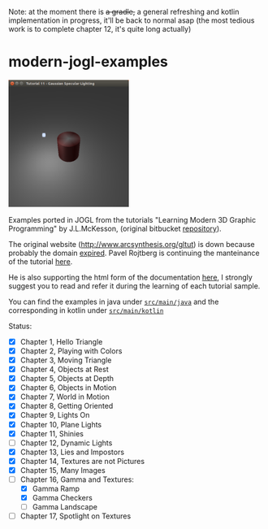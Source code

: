 Note: at the moment there is ~~a gradle,~~ a general refreshing and kotlin implementation in progress, it'll be back to normal asap (the most tedious work is to complete chapter 12, it's quite long actually)

modern-jogl-examples
====================

<img src="./src/main/resources/screenshots/jogl.png" height="250px"> 

Examples ported in JOGL from the tutorials "Learning Modern 3D Graphic Programming" by J.L.McKesson, (original bitbucket [repository](https://bitbucket.org/alfonse/gltut/overview)).

The original website (http://www.arcsynthesis.org/gltut) is down because probably the domain [expired](https://bitbucket.org/alfonse/gltut/issues/127/arcsynthesisorg-web-site). Pavel Rojtberg is continuing the manteinance of the tutorial [here](https://github.com/paroj/gltut). 

He is also supporting the html form of the documentation [here](https://paroj.github.io/gltut/), I strongly suggest you to read and refer it during the learning of each tutorial sample.

You can find the examples in java under [`src/main/java`](https://github.com/java-opengl-labs/modern-jogl-examples/tree/master/src/main/java/main) and the corresponding in kotlin under [`src/main/kotlin`](https://github.com/java-opengl-labs/modern-jogl-examples/tree/master/src/main/kotlin/main)

Status:

- [x] Chapter 1, Hello Triangle
- [x] Chapter 2, Playing with Colors
- [x] Chapter 3, Moving Triangle
- [x] Chapter 4, Objects at Rest
- [x] Chapter 5, Objects at Depth
- [x] Chapter 6, Objects in Motion
- [x] Chapter 7, World in Motion
- [x] Chapter 8, Getting Oriented
- [x] Chapter 9, Lights On
- [x] Chapter 10, Plane Lights
- [x] Chapter 11, Shinies
- [ ] Chapter 12, Dynamic Lights
- [x] Chapter 13, Lies and Impostors
- [x] Chapter 14, Textures are not Pictures
- [x] Chapter 15, Many Images
- [ ] Chapter 16, Gamma and Textures:
    - [x] Gamma Ramp
    - [x] Gamma Checkers
    - [ ] Gamma Landscape
- [ ] Chapter 17, Spotlight on Textures
